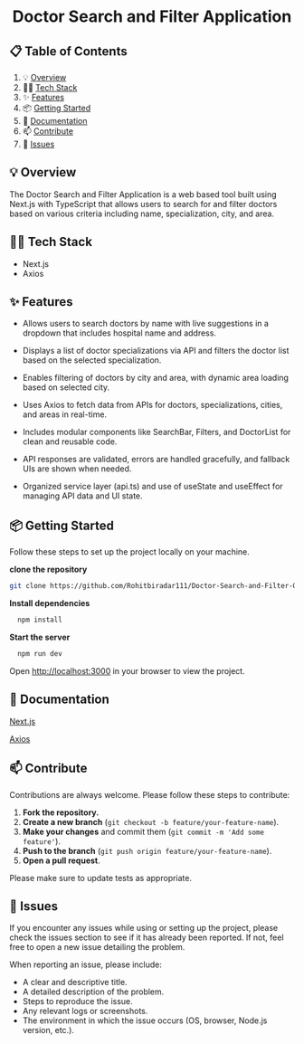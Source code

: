 <h1 align="center">Doctor Search and Filter Application</h1>

## 📋 <a name="table">Table of Contents</a>

1. 💡 [Overview](#overview)
2. 👩‍💻 [Tech Stack](#tech-stack)
3. ✨ [Features](#features)
4. 📦 [Getting Started](#getting-started)
5. 📖 [Documentation](#documentation)
6. 📫 [Contribute](#contribute)
7. 🐛 [Issues](#issues)

## <a name="overview">💡 Overview</a>

The Doctor Search and Filter Application is a web based tool built using Next.js with TypeScript that allows users to search for and filter doctors based on various criteria including name, specialization, city, and area.

## <a name="tech-stack">👩‍💻 Tech Stack</a>

- Next.js
- Axios

## <a name="features">✨ Features</a>

- Allows users to search doctors by name with live suggestions in a dropdown that includes hospital name and address.

- Displays a list of doctor specializations via API and filters the doctor list based on the selected specialization.

- Enables filtering of doctors by city and area, with dynamic area loading based on selected city.

- Uses Axios to fetch data from APIs for doctors, specializations, cities, and areas in real-time.

- Includes modular components like SearchBar, Filters, and DoctorList for clean and reusable code.

- API responses are validated, errors are handled gracefully, and fallback UIs are shown when needed.

- Organized service layer (api.ts) and use of useState and useEffect for managing API data and UI state.

## <a name="getting-started">📦 Getting Started</a>

Follow these steps to set up the project locally on your machine.

**clone the repository**

```bash
git clone https://github.com/Rohitbiradar111/Doctor-Search-and-Filter-QuickOPD.git
```

**Install dependencies**

```bash
  npm install
```

**Start the server**

```bash
  npm run dev
```

Open [http://localhost:3000](http://localhost:3000) in your browser to view the project.

## <a name="documentation">📖 Documentation</a>

[Next.js](https://nextjs.org/)

[Axios](https://axios-http.com/)

## <a name="contribute">📫 Contribute</a>

Contributions are always welcome. Please follow these steps to contribute:

1. **Fork the repository.**
2. **Create a new branch** (`git checkout -b feature/your-feature-name`).
3. **Make your changes** and commit them (`git commit -m 'Add some feature'`).
4. **Push to the branch** (`git push origin feature/your-feature-name`).
5. **Open a pull request**.

Please make sure to update tests as appropriate.

## <a name="issues">🐛 Issues</a>

If you encounter any issues while using or setting up the project, please check the issues section to see if it has already been reported. If not, feel free to open a new issue detailing the problem.

When reporting an issue, please include:

- A clear and descriptive title.
- A detailed description of the problem.
- Steps to reproduce the issue.
- Any relevant logs or screenshots.
- The environment in which the issue occurs (OS, browser, Node.js version, etc.).
